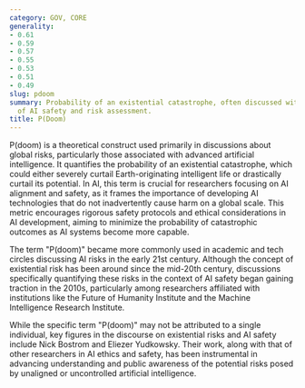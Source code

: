 ```yaml
---
category: GOV, CORE
generality:
- 0.61
- 0.59
- 0.57
- 0.55
- 0.53
- 0.51
- 0.49
slug: pdoom
summary: Probability of an existential catastrophe, often discussed within the context
  of AI safety and risk assessment.
title: P(Doom)
---
```


P(doom) is a theoretical construct used primarily in discussions about global risks, particularly those associated with advanced artificial intelligence. It quantifies the probability of an existential catastrophe, which could either severely curtail Earth-originating intelligent life or drastically curtail its potential. In AI, this term is crucial for researchers focusing on AI alignment and safety, as it frames the importance of developing AI technologies that do not inadvertently cause harm on a global scale. This metric encourages rigorous safety protocols and ethical considerations in AI development, aiming to minimize the probability of catastrophic outcomes as AI systems become more capable.

The term "P(doom)" became more commonly used in academic and tech circles discussing AI risks in the early 21st century. Although the concept of existential risk has been around since the mid-20th century, discussions specifically quantifying these risks in the context of AI safety began gaining traction in the 2010s, particularly among researchers affiliated with institutions like the Future of Humanity Institute and the Machine Intelligence Research Institute.

While the specific term "P(doom)" may not be attributed to a single individual, key figures in the discourse on existential risks and AI safety include Nick Bostrom and Eliezer Yudkowsky. Their work, along with that of other researchers in AI ethics and safety, has been instrumental in advancing understanding and public awareness of the potential risks posed by unaligned or uncontrolled artificial intelligence.